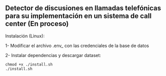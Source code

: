 
## Detector de discusiones en llamadas telefónicas para su implementación en un sistema de call center (En proceso)

Instalación (Linux):

1- Modificar el archivo .env_ con las credenciales de la base de datos

2- Instalar dependencias y descargar dataset:


    chmod +x ./install.sh
    ./install.sh
    
